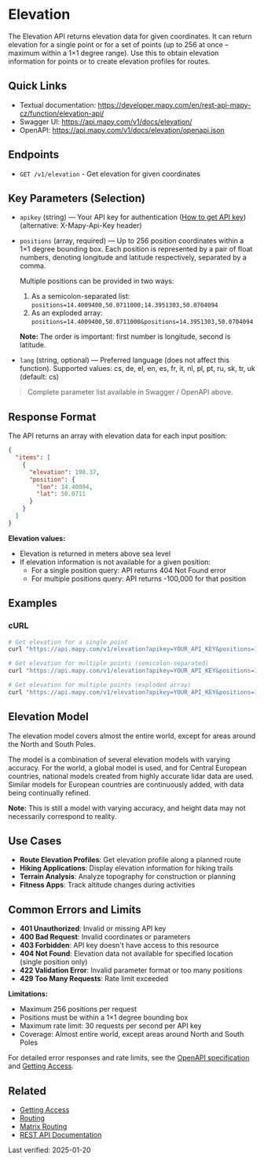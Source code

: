 # Elevation

The Elevation API returns elevation data for given coordinates. It can return elevation for a single point or for a set of points (up to 256 at once – maximum within a 1×1 degree range). Use this to obtain elevation information for points or to create elevation profiles for routes.

## Quick Links

- Textual documentation: https://developer.mapy.com/en/rest-api-mapy-cz/function/elevation-api/
- Swagger UI: https://api.mapy.com/v1/docs/elevation/
- OpenAPI: https://api.mapy.com/v1/docs/elevation/openapi.json

## Endpoints

- `GET /v1/elevation` - Get elevation for given coordinates

## Key Parameters (Selection)

- `apikey` (string) — Your API key for authentication ([How to get API key](getting-access.md)) (alternative: X-Mapy-Api-Key header)
- `positions` (array, required) — Up to 256 position coordinates within a 1×1 degree bounding box. Each position is represented by a pair of float numbers, denoting longitude and latitude respectively, separated by a comma.
  
  Multiple positions can be provided in two ways:
  1. As a semicolon-separated list: `positions=14.4009400,50.0711000;14.3951303,50.0704094`
  2. As an exploded array: `positions=14.4009400,50.0711000&positions=14.3951303,50.0704094`
  
  **Note:** The order is important: first number is longitude, second is latitude.
- `lang` (string, optional) — Preferred language (does not affect this function). Supported values: cs, de, el, en, es, fr, it, nl, pl, pt, ru, sk, tr, uk (default: cs)

> Complete parameter list available in Swagger / OpenAPI above.

## Response Format

The API returns an array with elevation data for each input position:

```json
{
  "items": [
    {
      "elevation": 198.37,
      "position": {
        "lon": 14.40094,
        "lat": 50.0711
      }
    }
  ]
}
```

**Elevation values:**
- Elevation is returned in meters above sea level
- If elevation information is not available for a given position:
  - For a single position query: API returns 404 Not Found error
  - For multiple positions query: API returns -100,000 for that position

## Examples

### cURL

```bash
# Get elevation for a single point
curl "https://api.mapy.com/v1/elevation?apikey=YOUR_API_KEY&positions=14.4009400,50.0711000"

# Get elevation for multiple points (semicolon-separated)
curl "https://api.mapy.com/v1/elevation?apikey=YOUR_API_KEY&positions=14.4009400,50.0711000;14.3951303,50.0704094"

# Get elevation for multiple points (exploded array)
curl "https://api.mapy.com/v1/elevation?apikey=YOUR_API_KEY&positions=14.4009400,50.0711000&positions=14.3951303,50.0704094"
```

## Elevation Model

The elevation model covers almost the entire world, except for areas around the North and South Poles.

The model is a combination of several elevation models with varying accuracy. For the world, a global model is used, and for Central European countries, national models created from highly accurate lidar data are used. Similar models for European countries are continuously added, with data being continually refined.

**Note:** This is still a model with varying accuracy, and height data may not necessarily correspond to reality.

## Use Cases

- **Route Elevation Profiles**: Get elevation profile along a planned route
- **Hiking Applications**: Display elevation information for hiking trails
- **Terrain Analysis**: Analyze topography for construction or planning
- **Fitness Apps**: Track altitude changes during activities

## Common Errors and Limits

- **401 Unauthorized**: Invalid or missing API key
- **400 Bad Request**: Invalid coordinates or parameters
- **403 Forbidden**: API key doesn't have access to this resource
- **404 Not Found**: Elevation data not available for specified location (single position only)
- **422 Validation Error**: Invalid parameter format or too many positions
- **429 Too Many Requests**: Rate limit exceeded

**Limitations:**
- Maximum 256 positions per request
- Positions must be within a 1×1 degree bounding box
- Maximum rate limit: 30 requests per second per API key
- Coverage: Almost entire world, except areas around North and South Poles

For detailed error responses and rate limits, see the [OpenAPI specification](https://api.mapy.com/v1/docs/elevation/openapi.json) and [Getting Access](getting-access.md).

## Related

- [Getting Access](getting-access.md)
- [Routing](routing.md)
- [Matrix Routing](matrix-routing.md)
- [REST API Documentation](README.md)

Last verified: 2025-01-20
